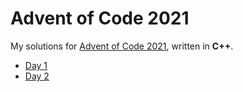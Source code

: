 <!-- SPDX-License-Identifier: CC0-1.0 -->

# Advent of Code 2021 #

My solutions for [Advent of Code 2021], written in **C++**.

* [Day  1](day01)
* [Day  2](day02)

[Advent of Code 2021]: https://adventofcode.com/2021
